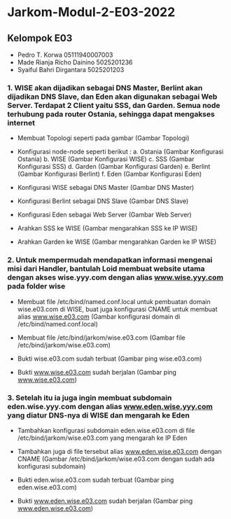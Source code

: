 # Jarkom-Modul-2-E03-2022

## Kelompok E03
- Pedro T. Korwa              05111940007003
- Made Rianja Richo Dainino   5025201236
- Syaiful Bahri Dirgantara    5025201203

### 1. WISE akan dijadikan sebagai DNS Master, Berlint akan dijadikan DNS Slave, dan Eden akan digunakan sebagai Web Server. Terdapat 2 Client yaitu SSS, dan Garden. Semua node terhubung pada router Ostania, sehingga dapat mengakses internet

- Membuat Topologi seperti pada gambar
(Gambar Topologi)

- Konfigurasi node-node seperti berikut :
a. Ostania
(Gambar Konfigurasi Ostania)
b. WISE
(Gambar Konfigurasi WISE)
c. SSS
(Gambar Konfigurasi SSS)
d. Garden
(Gambar Konfigurasi Garden)
e. Berlint
(Gambar Konfigurasi Berlint)
f. Eden
(Gambar Konfigurasi Eden)

- Konfigurasi WISE sebagai DNS Master
(Gambar DNS Master)

- Konfigurasi Berlint sebagai DNS Slave
(Gambar DNS Slave)

- Konfigurasi Eden sebagai Web Server
(Gambar Web Server)

- Arahkan SSS ke WISE
(Gambar mengarahkan SSS ke IP WISE)

- Arahkan Garden ke WISE
(Gambar mengarahkan Garden ke IP WISE)

### 2. Untuk mempermudah mendapatkan informasi mengenai misi dari Handler, bantulah Loid membuat website utama dengan akses wise.yyy.com dengan alias www.wise.yyy.com pada folder wise

- Membuat file /etc/bind/named.conf.local untuk pembuatan domain wise.e03.com di WISE, buat juga konfigurasi CNAME untuk membuat alias www.wise.e03.com
(Gambar konfigurasi domain di /etc/bind/named.conf.local)

- Membuat file /etc/bind/jarkom/wise.e03.com
(Gambar file /etc/bind/jarkom/wise.e03.com)

- Bukti wise.e03.com sudah terbuat
(Gambar ping wise.e03.com)

- Bukti www.wise.e03.com sudah berjalan
(Gambar ping www.wise.e03.com)

### 3. Setelah itu ia juga ingin membuat subdomain eden.wise.yyy.com dengan alias www.eden.wise.yyy.com yang diatur DNS-nya di WISE dan mengarah ke Eden

- Tambahkan konfigurasi subdomain eden.wise.e03.com di file /etc/bind/jarkom/wise.e03.com yang mengarah ke IP Eden
- Tambahkan juga di file tersebut alias www.eden.wise.e03.com dengan CNAME
(Gambar /etc/bind/jarkom/wise.e03.com dengan sudah ada konfigurasi subdomain)

- Bukti eden.wise.e03.com sudah terbuat
(Gambar ping eden.wise.e03.com)

- Bukti www.eden.wise.e03.com sudah berjalan
(Gambar ping www.eden.wise.e03.com)

